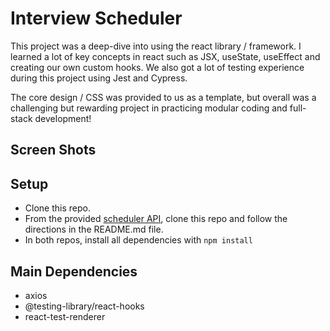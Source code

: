 # Interview Scheduler

This project was a deep-dive into using the react library / framework. I learned a lot of key concepts in react such as JSX,
useState, useEffect and creating our own custom hooks. We also got a lot of testing experience during this project using Jest and Cypress.

The core design / CSS was provided to us as a template, but overall was a challenging but rewarding project in practicing modular coding and full-stack development!

## Screen Shots



## Setup

- Clone this repo.
- From the provided [scheduler API](https://github.com/lighthouse-labs/scheduler-api), clone this repo and follow the directions in the README.md file.
- In both repos, install all dependencies with `npm install`

## Main Dependencies

- axios
- @testing-library/react-hooks
- react-test-renderer